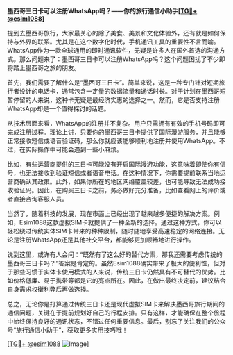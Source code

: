 **墨西哥三日卡可以注册WhatsApp吗？——你的旅行通信小助手[[TG💪+ @esim1088](https://t.me/s/esim1088)]**

提到去墨西哥旅行，大家最关心的除了美食、美景和文化体验外，还有就是如何保持与外界的联系。尤其是在这个数字化时代，手机通讯工具的重要性不言而喻。WhatsApp作为一款全球通用的即时通讯软件，无疑是许多人在国外首选的沟通方式。那么问题来了：墨西哥三日卡可以注册WhatsApp吗？这个问题困扰了不少即将踏上墨西哥之旅的朋友。

首先，我们需要了解什么是“墨西哥三日卡”。简单来说，这是一种专门针对短期旅行者设计的电话卡，通常包含一定量的数据流量和通话时长。对于计划在墨西哥短暂停留的人来说，这种卡无疑是最经济实惠的选择之一。然而，它是否支持注册WhatsApp却是一个值得探讨的话题。

从技术层面来看，WhatsApp的注册并不复杂。用户只需拥有有效的手机号码即可完成注册过程。理论上讲，只要你的墨西哥三日卡提供了国际漫游服务，并且能够正常接收短信或语音验证码，那么你就应该能够顺利地注册并使用WhatsApp。不过，在实际操作中可能会遇到一些小麻烦。

比如，有些运营商提供的三日卡可能没有开启国际漫游功能，这意味着即使你有信号，也无法接收到验证短信或者语音电话。在这种情况下，你需要提前联系当地运营商确认其政策。此外，如果你所在的地区网络覆盖较差，也可能导致无法成功接收验证码。因此，在购买三日卡之前，务必做好充分准备，比如查看网上的评价或者直接咨询客服人员。

当然了，随着科技的发展，现在市面上已经出现了越来越多便捷的解决方案。例如，Esim1088这款虚拟SIM卡就提供了一种全新的选择。通过这种方式，你可以轻松绕过传统实体SIM卡带来的种种限制，随时随地享受高速稳定的网络连接。无论是注册WhatsApp还是其他社交平台，都能够更加顺畅地进行操作。

说到这里，或许有人会问：“既然有了这么好的替代方案，那我还需要考虑传统的墨西哥三日卡吗？”答案是肯定的。虽然Esim1088确实带来了极大的便利性，但对于那些习惯于实体卡使用模式的人来说，传统三日卡仍然具有不可替代的优势。比如价格低廉、易于携带等都是它的亮点所在。因此，在做出最终决定前，建议结合自身需求权衡利弊后再做选择。

总之，无论你是打算通过传统三日卡还是现代虚拟SIM卡来解决墨西哥旅行期间的通信问题，关键在于提前规划好自己的行程安排。只有这样，才能确保在整个旅程中始终保持良好的通讯状态，不错过任何重要信息。最后，别忘了关注我们的公众号“旅行通信小助手”，获取更多实用技巧哦！

[[TG💪+ @esim1088](https://t.me/s/esim1088) ![Image](https://i.postimg.cc/4NQfJmqS/Snipaste-2025-05-13-00-14-12.png)]